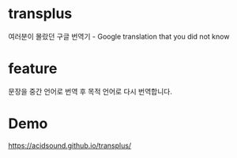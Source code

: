 transplus
=========

여러분이 몰랐던 구글 번역기 - Google translation that you did not know


feature
=======
문장을 중간 언어로 번역 후 목적 언어로 다시 번역합니다.

Demo
=======
https://acidsound.github.io/transplus/

